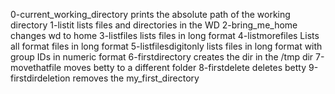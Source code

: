 0-current_working_directory prints the absolute path of the working directory
1-listit lists files and directories in the WD
2-bring_me_home changes wd to home
3-listfiles lists files in long format
4-listmorefiles Lists all format files in long format
5-listfilesdigitonly lists files in long format with group IDs in numeric format
6-firstdirectory creates the dir in the /tmp dir
7-movethatfile moves betty to a different folder
8-firstdelete deletes betty
9-firstdirdeletion removes the my_first_directory
